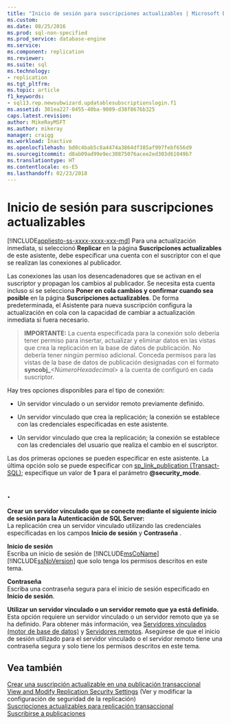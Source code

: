 ```yaml
---
title: "Inicio de sesión para suscripciones actualizables | Microsoft Docs"
ms.custom: 
ms.date: 08/25/2016
ms.prod: sql-non-specified
ms.prod_service: database-engine
ms.service: 
ms.component: replication
ms.reviewer: 
ms.suite: sql
ms.technology:
- replication
ms.tgt_pltfrm: 
ms.topic: article
f1_keywords:
- sql13.rep.newsubwizard.updatablesubscriptionslogin.f1
ms.assetid: 301ea227-0455-40ba-9009-d38f8676b325
caps.latest.revision: 
author: MikeRayMSFT
ms.author: mikeray
manager: craigg
ms.workload: Inactive
ms.openlocfilehash: bd0c4bab5c8a4474a3864df385af997febf656d9
ms.sourcegitcommit: d8ab09ad99e9ec30875076acee2ed303d61049b7
ms.translationtype: HT
ms.contentlocale: es-ES
ms.lasthandoff: 02/23/2018
---
```

# <a name="login-for-updatable-subscriptions"></a>Inicio de sesión para suscripciones actualizables
[!INCLUDE[appliesto-ss-xxxx-xxxx-xxx-md](../../includes/appliesto-ss-xxxx-xxxx-xxx-md.md)]
Para una actualización inmediata, si seleccionó **Replicar** en la página **Suscripciones actualizables** de este asistente, debe especificar una cuenta con el suscriptor con el que se realizan las conexiones al publicador. 
  
 Las conexiones las usan los desencadenadores que se activan en el suscriptor y propagan los cambios al publicador. Se necesita esta cuenta incluso si se selecciona **Poner en cola cambios y confirmar cuando sea posible** en la página **Suscripciones actualizables**. De forma predeterminada, el Asistente para nueva suscripción configura la actualización en cola con la capacidad de cambiar a actualización inmediata si fuera necesario.  
  
> **IMPORTANTE:** La cuenta especificada para la conexión solo debería tener permiso para insertar, actualizar y eliminar datos en las vistas que crea la replicación en la base de datos de publicación. No debería tener ningún permiso adicional. Conceda permisos para las vistas de la base de datos de publicación designadas con el formato **syncobj_***\<NúmeroHexadecimal>* a la cuenta de configuró en cada suscriptor.  
  
 Hay tres opciones disponibles para el tipo de conexión:  
  
-   Un servidor vinculado o un servidor remoto previamente definido.  
  
-   Un servidor vinculado que crea la replicación; la conexión se establece con las credenciales especificadas en este asistente.  
  
-   Un servidor vinculado que crea la replicación; la conexión se establece con las credenciales del usuario que realiza el cambio en el suscriptor.  
  
 Las dos primeras opciones se pueden especificar en este asistente. La última opción solo se puede especificar con [sp_link_publication &#40;Transact-SQL&#41;](../../relational-databases/system-stored-procedures/sp-link-publication-transact-sql.md); especifique un valor de **1** para el parámetro **@security_mode**.  
  
## <a name="options"></a>.  
 **Crear un servidor vinculado que se conecte mediante el siguiente inicio de sesión para la Autenticación de SQL Server:**  
 La replicación crea un servidor vinculado utilizando las credenciales especificadas en los campos **Inicio de sesión** y **Contraseña** .  
  
 **Inicio de sesión**  
 Escriba un inicio de sesión de [!INCLUDE[msCoName](../../includes/msconame-md.md)] [!INCLUDE[ssNoVersion](../../includes/ssnoversion-md.md)] que solo tenga los permisos descritos en este tema.  
  
 **Contraseña**  
 Escriba una contraseña segura para el inicio de sesión especificado en **Inicio de sesión**.  
    
 **Utilizar un servidor vinculado o un servidor remoto que ya está definido.**  
 Esta opción requiere un servidor vinculado o un servidor remoto que ya se ha definido. Para obtener más información, vea [Servidores vinculados &#40;motor de base de datos&#41;](../../relational-databases/linked-servers/linked-servers-database-engine.md) y [Servidores remotos](../../database-engine/configure-windows/remote-servers.md). Asegúrese de que el inicio de sesión utilizado para el servidor vinculado o el servidor remoto tiene una contraseña segura y solo tiene los permisos descritos en este tema.  
  
## <a name="see-also"></a>Vea también  
 [Crear una suscripción actualizable en una publicación transaccional](publish/create-an-updatable-subscription-to-a-transactional-publication.md)   
 [View and Modify Replication Security Settings](../../relational-databases/replication/security/view-and-modify-replication-security-settings.md)  (Ver y modificar la configuración de seguridad de la replicación)  
 [Suscripciones actualizables para replicación transaccional](../../relational-databases/replication/transactional/updatable-subscriptions-for-transactional-replication.md)   
 [Suscribirse a publicaciones](../../relational-databases/replication/subscribe-to-publications.md)  
  
  
